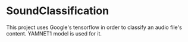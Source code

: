 ﻿# SoundClassification
This project uses Google's tensorflow in order to classify an audio file's content. YAMNET1 model is used for it.
